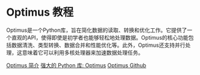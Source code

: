 # Optimus 教程

<show-structure depth="3"/>

Optimus是一个Python库，旨在简化数据的读取、转换和优化工作。它提供了一个直观的API，使得即使是初学者也能够轻松地处理数据。Optimus的核心功能包括数据清洗、类型转换、数据合并和性能优化等。此外，Optimus还支持并行处理，这意味着它可以利用多核处理器来加速数据处理任务。


<seealso>
<category ref="ref_docs">
    <a href="https://mp.weixin.qq.com/s/mpfSMC69OaAU275Kfg5zXg">Optimus 简介</a>
    <a href="https://mp.weixin.qq.com/s/zrjFyJe81XmeP0fuzVT-3w">强大的 Python 库: Optimus</a>
</category>
<category ref="ref_github">
    <a href="https://github.com/hi-primus/optimus">Optimus Github</a>
</category>
<category ref="ref_issues">
</category>
<category ref="ref_hf"></category>
<category ref="ref_ms"></category>
</seealso>
